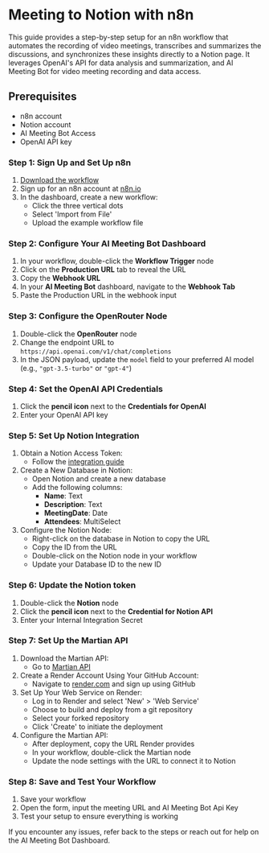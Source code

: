 # Meeting to Notion with n8n
This guide provides a step-by-step setup for an n8n workflow that automates the recording of video meetings, transcribes and summarizes the discussions, and synchronizes these insights directly to a Notion page. It leverages OpenAI's API for data analysis and summarization, and AI Meeting Bot for video meeting recording and data access.

## Prerequisites
- n8n account
- Notion account
- AI Meeting Bot Access
- OpenAI API key

### Step 1: Sign Up and Set Up n8n
1. [Download the workflow](./Workflows/Spoke_API_Example.json)
2. Sign up for an n8n account at [n8n.io](https://n8n.io/)
3. In the dashboard, create a new workflow:
   - Click the three vertical dots
   - Select 'Import from File'
   - Upload the example workflow file

### Step 2: Configure Your AI Meeting Bot Dashboard
1. In your workflow, double-click the **Workflow Trigger** node
2. Click on the **Production URL** tab to reveal the URL
3. Copy the **Webhook URL**
4. In your **AI Meeting Bot** dashboard, navigate to the **Webhook Tab**
5. Paste the Production URL in the webhook input

### Step 3: Configure the OpenRouter Node
1. Double-click the **OpenRouter** node
2. Change the endpoint URL to `https://api.openai.com/v1/chat/completions`
3. In the JSON payload, update the `model` field to your preferred AI model (e.g., `"gpt-3.5-turbo"` or `"gpt-4"`)

### Step 4: Set the OpenAI API Credentials
1. Click the **pencil icon** next to the **Credentials for OpenAI**
2. Enter your OpenAI API key

### Step 5: Set Up Notion Integration
1. Obtain a Notion Access Token:
   - Follow the [integration guide](https://docs.n8n.io/integrations/builtin/credentials/notion/?utm_source=n8n_app)
2. Create a New Database in Notion:
   - Open Notion and create a new database
   - Add the following columns:
     - **Name**: Text
     - **Description**: Text
     - **MeetingDate**: Date
     - **Attendees**: MultiSelect
3. Configure the Notion Node:
   - Right-click on the database in Notion to copy the URL
   - Copy the ID from the URL
   - Double-click on the Notion node in your workflow
   - Update your Database ID to the new ID

### Step 6: Update the Notion token
1. Double-click the **Notion** node
2. Click the **pencil icon** next to the **Credential for Notion API**
3. Enter your Internal Integration Secret

### Step 7: Set Up the Martian API
1. Download the Martian API:
   - Go to [Martian API](./Notion/martian_api/)
2. Create a Render Account Using Your GitHub Account:
   - Navigate to [render.com](https://render.com/) and sign up using GitHub
3. Set Up Your Web Service on Render:
   - Log in to Render and select 'New' > 'Web Service'
   - Choose to build and deploy from a git repository
   - Select your forked repository
   - Click 'Create' to initiate the deployment
4. Configure the Martian API:
   - After deployment, copy the URL Render provides
   - In your workflow, double-click the Martian node
   - Update the node settings with the URL to connect it to Notion

### Step 8: Save and Test Your Workflow
1. Save your workflow
2. Open the form, input the meeting URL and AI Meeting Bot Api Key
3. Test your setup to ensure everything is working

If you encounter any issues, refer back to the steps or reach out for help on the AI Meeting Bot Dashboard.